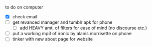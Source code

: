 to do on computer

- [x] check email
- [ ] get revanced manager and tumblr apk for phone
	- [ ] add HEAVY amt. of filters for ease of mind (no discourse etc.)
- [ ] put a working mp3 of ironic by alanis morrisette on phone
- [ ] tinker with new about page for website